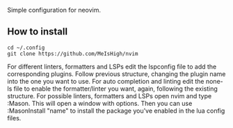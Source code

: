 Simple configuration for neovim.

## How to install
```
cd ~/.config
git clone https://github.com/MeIsHigh/nvim
```

For different linters, formatters and LSPs edit the lspconfig file to add the corresponding plugins.
Follow previous structure, changing the plugin name into the one you want to use.
For auto completion and linting edit the none-ls file to enable the formatter/linter you want, again, following the existing structure.
For possible linters, formatters and LSPs open nvim and type :Mason. This will open a window with options.
Then you can use :MasonInstall "name" to install the package you've enabled in the lua config files.
